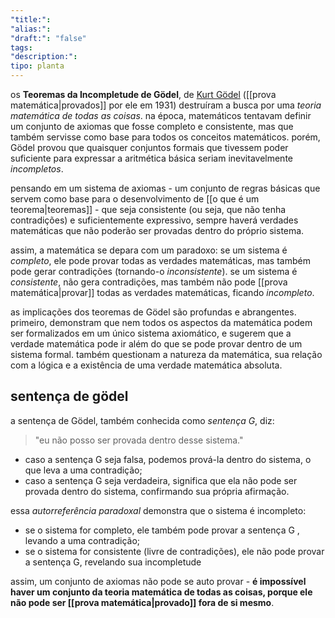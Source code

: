 ```yaml
---
"title:": 
"alias:": 
"draft:": "false"
tags: 
"description:": 
tipo: planta
---
```

os **Teoremas da Incompletude de Gödel**, de [Kurt Gödel](https://pt.wikipedia.org/wiki/Kurt_G%C3%B6del) ([[prova matemática|provados]] por ele em 1931) destruíram a busca por uma *teoria matemática de todas as coisas*. na época, matemáticos tentavam definir um conjunto de axiomas que fosse completo e consistente, mas que também servisse como base para todos os conceitos matemáticos. porém, Gödel provou que quaisquer conjuntos formais que tivessem poder suficiente para expressar a aritmética básica seriam inevitavelmente *incompletos*.

pensando em um sistema de axiomas - um conjunto de regras básicas que servem como base para o desenvolvimento de [[o que é um teorema|teoremas]] - que seja consistente (ou seja, que não tenha contradições) e suficientemente expressivo, sempre haverá verdades matemáticas que não poderão ser provadas dentro do próprio sistema.

assim, a matemática se depara com um paradoxo: se um sistema é *completo*, ele pode provar todas as verdades matemáticas, mas também pode gerar contradições (tornando-o *inconsistente*). se um sistema é *consistente*, não gera contradições, mas também não pode [[prova matemática|provar]] todas as verdades matemáticas, ficando *incompleto*.

as implicações dos teoremas de Gödel são profundas e abrangentes. primeiro, demonstram que nem todos os aspectos da matemática podem ser formalizados em um único sistema axiomático, e sugerem que a verdade matemática pode ir além do que se pode provar dentro de um sistema formal. também questionam a natureza da matemática, sua relação com a lógica e a existência de uma verdade matemática absoluta.

## sentença de gödel
a sentença de Gödel, também conhecida como *sentença G*, diz:

> "eu não posso ser provada dentro desse sistema."

- caso a sentença G seja falsa, podemos prová-la dentro do sistema, o que leva a uma contradição;
- caso a sentença G seja verdadeira, significa que ela não pode ser provada dentro do sistema, confirmando sua própria afirmação.

essa *autorreferência paradoxal* demonstra que o sistema é incompleto: 
- se o sistema for completo, ele também pode provar a sentença G , levando a uma contradição;
- se o sistema for consistente (livre de contradições), ele não pode provar a sentença G, revelando sua incompletude

assim, um conjunto de axiomas não pode se auto provar - **é impossível haver um conjunto da teoria matemática de todas as coisas, porque ele não pode ser [[prova matemática|provado]] fora de si mesmo**.